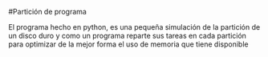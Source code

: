 #Partición de programa

El programa hecho en python, es una pequeña simulación de la partición de un disco duro 
y como un programa reparte sus tareas en cada partición para optimizar de la mejor forma
el uso de memoria que tiene disponible